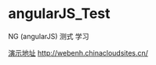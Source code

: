 # angularJS_Test
NG (angularJS) 测式 学习

[演示地址](http://webenh.chinacloudsites.cn/) http://webenh.chinacloudsites.cn/ 